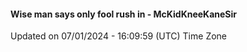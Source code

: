 #### Wise man says only fool rush in - McKidKneeKaneSir
Updated on 07/01/2024 - 16:09:59 (UTC) Time Zone
